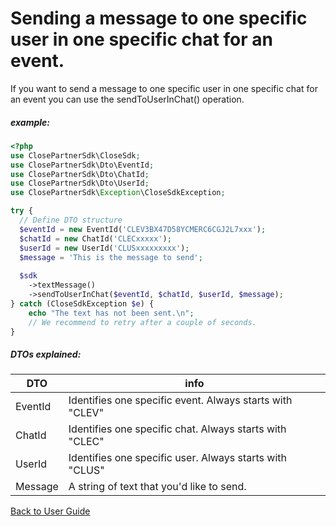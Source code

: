 # Sending a message to one specific user in one specific chat for an event.
If you want to send a message to one specific user in one specific chat for an event you can use the sendToUserInChat() operation.

##### example:
```php
<?php
use ClosePartnerSdk\CloseSdk;
use ClosePartnerSdk\Dto\EventId;
use ClosePartnerSdk\Dto\ChatId;
use ClosePartnerSdk\Dto\UserId;
use ClosePartnerSdk\Exception\CloseSdkException;

try {
  // Define DTO structure
  $eventId = new EventId('CLEV3BX47D58YCMERC6CGJ2L7xxx');
  $chatId = new ChatId('CLECxxxxx');
  $userId = new UserId('CLUSxxxxxxxxx');
  $message = 'This is the message to send';
  
  $sdk
    ->textMessage()
    ->sendToUserInChat($eventId, $chatId, $userId, $message);
} catch (CloseSdkException $e) {
    echo "The text has not been sent.\n";
    // We recommend to retry after a couple of seconds.
}
```
##### DTOs explained:
| DTO | info |
| -------- | ----------- |
|EventId| Identifies one specific event. Always starts with "CLEV"|
|ChatId| Identifies one specific chat. Always starts with "CLEC"|
|UserId| Identifies one specific user. Always starts with "CLUS"|
|Message| A string of text that you'd like to send.|

[Back to User Guide](/USERGUIDE.md#textmessage)